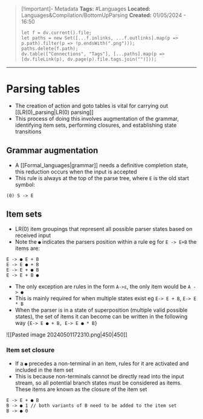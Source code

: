 > [!important]- Metadata
> **Tags:** #Languages 
> **Located:** Languages&Compilation/BottomUpParsing
> **Created:** 01/05/2024 - 16:50
> ```dataviewjs
> let f = dv.current().file;
> let paths = new Set([...f.inlinks, ...f.outlinks].map(p => p.path).filter(p => !p.endsWith(".png")));
> paths.delete(f.path);
> dv.table(["Connections", "Tags"], [...paths].map(p => [dv.fileLink(p), dv.page(p).file.tags.join("")]));
> ```

___
# Parsing tables
- The creation of action and goto tables is vital for carrying out [[LR(0)_parsing|LR(0) parsing]] 
- This process of doing this involves augmentation of the grammar, identifying item sets, performing closures, and establishing state transitions

## Grammar augmentation
- A [[Formal_languages|grammar]] needs a definitive completion state, this reduction occurs when the input is accepted
- This rule is always at the top of the parse tree, where `E` is the old start symbol:

```
(0) S -> E 
```

## Item sets
- LR(0) item groupings that represent all possible parser states based on received input
- Note the `●` indicates the parsers position within a rule eg for `E -> E+B` the items are: 
```
E -> ● E + B
E -> E ● + B
E -> E + ● B
E -> E + B ●
```

- The only exception are rules in the form `A->ε`, the only item would be `A -> ●`
- This is mainly required for when multiple states exist eg `E-> E + B`, `E-> E * B`
- When the parser is in a state of superposition (multiple valid possible states), the set of items it can become can be written in the following way `{E-> E ● + B, E-> E ● * B}`

![[Pasted image 20240501172310.png|450|450]]
### Item set closure 
- If a `●` precedes a non-terminal in an item, rules for it are activated and included in the item set
- This is because non-terminals cannot be directly read into the input stream, so all potential branch states must be considered as items. These items are known as the closure of the item set

```
E -> E + ● B
B -> ● 1 // both variants of B need to be added to the item set
B -> ● 0
```

